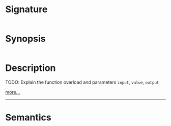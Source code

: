 # Signature
```vikid-signature
```

# Synopsis
```vikid-synopsis
```

# Description
TODO: Explain the function overload and parameters `input`, `value`, `output`

[more...](https://en.wikipedia.org/wiki/Array_data_structure)

----
# Semantics